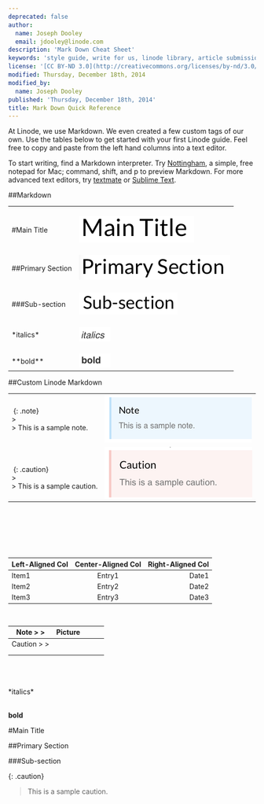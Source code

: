 ```yaml
---
deprecated: false
author:
  name: Joseph Dooley
  email: jdooley@linode.com
description: 'Mark Down Cheat Sheet'
keywords: 'style guide, write for us, linode library, article submissions, mark down,'
license: '[CC BY-ND 3.0](http://creativecommons.org/licenses/by-nd/3.0/us/)'
modified: Thursday, December 18th, 2014
modified_by:
  name: Joseph Dooley
published: 'Thursday, December 18th, 2014'
title: Mark Down Quick Reference
---
```


At Linode, we use Markdown. We even created a few custom tags of our own. Use the tables below to get started with your first Linode guide. Feel free to copy and paste from the left hand columns into a text editor.

To start writing, find a Markdown interpreter. Try [Nottingham](http://clickontyler.com/nottingham/), a simple, free notepad for Mac; command, shift, and p to preview Markdown. For more advanced text editors, try [textmate](http://macromates.com) or [Sublime Text](http://www.sublimetext.com/).

##Markdown

<table style="width:100%">
  <tr>
    <td>
    <br>
    #Main Title 
    </td>     
    <td>
    <br>
    <img src="assets/example-main-title.png"> 
    </td>
  </tr>
  <tr>
    <td>
    <br>
    ##Primary Section 
    </td>     
    <td>
    <br>
    <img src="assets/example-primary-section.png"> 
    </td>
  </tr>
  <tr>
    <td>
    <br>
    ###Sub-section 
    </td>     
    <td>
    <br>
    <img src="assets/example-sub-section.png"> 
    </td>
  </tr>
  <tr>
    <td>
    <br>
    *italics* 
    </td>     
    <td>
    <br>
    <img src="assets/example-italics.png"> 
    </td>
  </tr>
  <tr>
    <td>
    <br>
    **bold** 
    </td>     
    <td>
    <br>
    <img src="assets/example-bold.png"> 
    </td>
  </tr>    
</table>

##Custom Linode Markdown

<table style="width:100%">
  <tr>
    <td>
    &nbsp;{: .note}
    <br>>
    <br>> This is a sample note.
    <br>
    </td>
    <td><img src="assets/example-note.png"></td>      
  </tr>
  <tr>
    <td>
    <br>
    &nbsp;{: .caution}
    <br>>
    <br>> This is a sample caution.
    <br>    
    </td>
    <td>
    <img src="assets/example-caution.png">
    </td>        
  </tr>    
</table>



<br><br><br><br><br>

|Left-Aligned Col  |Center-Aligned Col  | Right-Aligned Col  |
|:-----------------|:------------------:|-------------------:|
| Item1            | Entry1             | Date1              |           
| Item2            | Entry2             | Date2              |
| Item3            | Entry3             | Date3              |

<br>

| Note > >    | Picture |   |   |   |
|-------------|---------|---|---|---|
| Caution > > |         |   |   |   |
|             |         |   |   |   |
|             |         |   |   |   |

<br>
<br>
<br>
*italics*

<br>
<br>

**bold**


#Main Title

##Primary Section

###Sub-section

 {: .caution} 
> 
> This is a sample caution. 
